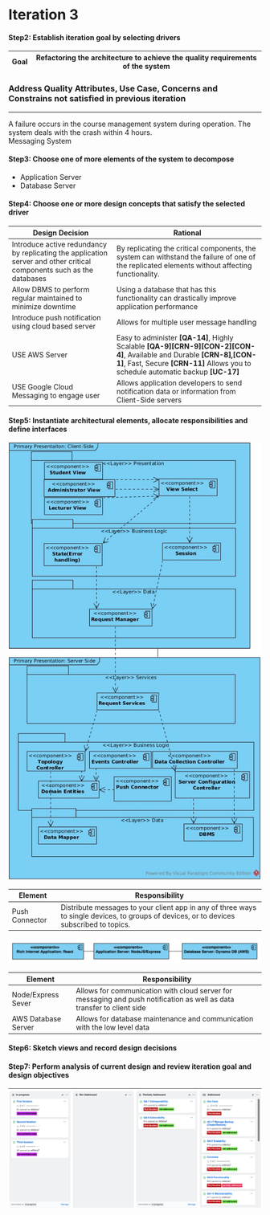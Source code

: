 # Iteration 3

#### Step2: Establish iteration goal by selecting drivers
Goal|Refactoring the architecture to achieve the quality requirements of the system|
--|--

### Address Quality Attributes, Use Case, Concerns and Constrains not satisfied in previous iteration
---
A failure occurs in the course management system during operation. The system deals with the crash within 4 hours.
<br>
Messaging System

#### Step3: Choose one of more elements of the system to decompose
* Application Server
* Database Server
#### Step4: Choose one or more design concepts that satisfy the selected driver
Design Decision| Rational|
-|-
Introduce active redundancy by replicating the application server and other critical components such as the databases|By replicating the critical components, the system can withstand the failure of one of the replicated elements without affecting functionality.
Allow DBMS to perform regular maintained to minimize downtime| Using a database that has this functionality can drastically improve application performance|
Introduce push notification using cloud based server| Allows for multiple user message handling|
USE AWS Server|Easy to administer **[QA-14]**, Highly Scalable **[QA-9][CRN-9][CON-2][CON-4]**, Available and Durable **[CRN-8],[CON-1]**, Fast, Secure **[CRN-11]** Allows you to schedule automatic backup **[UC-17]**
USE Google Cloud Messaging to engage user|Allows application developers to send notification data or information from Client-Side servers|

#### Step5: Instantiate architectural elements, allocate responsibilities and define interfaces
![](images/second.jpg)


Element|Responsibility |
-|-
Push Connector|Distribute messages to your client app in any of three ways to single devices, to groups of devices, or to devices subscribed to topics.|

![](images/specificArchitecture.png)

Element|Responsibility|
-|-
Node/Express Sever|Allows for communication with cloud server for messaging and push notification as well as data transfer to client side|
AWS Database Server| Allows for database maintenance and communication with the low level data|

#### Step6: Sketch views and record design decisions

#### Step7: Perform analysis of current design and review iteration goal and design objectives
![](images/thirdItr.png)
